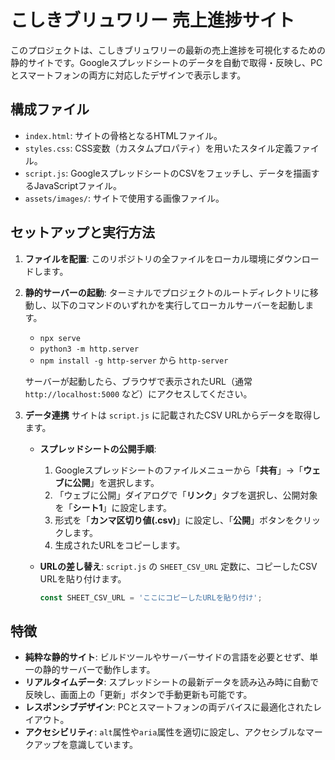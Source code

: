 # こしきブリュワリー 売上進捗サイト

このプロジェクトは、こしきブリュワリーの最新の売上進捗を可視化するための静的サイトです。Googleスプレッドシートのデータを自動で取得・反映し、PCとスマートフォンの両方に対応したデザインで表示します。

## 構成ファイル

- `index.html`: サイトの骨格となるHTMLファイル。
- `styles.css`: CSS変数（カスタムプロパティ）を用いたスタイル定義ファイル。
- `script.js`: GoogleスプレッドシートのCSVをフェッチし、データを描画するJavaScriptファイル。
- `assets/images/`: サイトで使用する画像ファイル。

## セットアップと実行方法

1.  **ファイルを配置**:
    このリポジトリの全ファイルをローカル環境にダウンロードします。

2.  **静的サーバーの起動**:
    ターミナルでプロジェクトのルートディレクトリに移動し、以下のコマンドのいずれかを実行してローカルサーバーを起動します。

    -   `npx serve`
    -   `python3 -m http.server`
    -   `npm install -g http-server` から `http-server`

    サーバーが起動したら、ブラウザで表示されたURL（通常 `http://localhost:5000` など）にアクセスしてください。

3.  **データ連携**
    サイトは `script.js` に記載されたCSV URLからデータを取得します。

    -   **スプレッドシートの公開手順**:
        1.  Googleスプレッドシートのファイルメニューから「**共有**」→「**ウェブに公開**」を選択します。
        2.  「ウェブに公開」ダイアログで「**リンク**」タブを選択し、公開対象を「**シート1**」に設定します。
        3.  形式を「**カンマ区切り値(.csv)**」に設定し、「**公開**」ボタンをクリックします。
        4.  生成されたURLをコピーします。

    -   **URLの差し替え**:
        `script.js` の `SHEET_CSV_URL` 定数に、コピーしたCSV URLを貼り付けます。
        ```javascript
        const SHEET_CSV_URL = 'ここにコピーしたURLを貼り付け';
        ```

## 特徴

-   **純粋な静的サイト**: ビルドツールやサーバーサイドの言語を必要とせず、単一の静的サーバーで動作します。
-   **リアルタイムデータ**: スプレッドシートの最新データを読み込み時に自動で反映し、画面上の「更新」ボタンで手動更新も可能です。
-   **レスポンシブデザイン**: PCとスマートフォンの両デバイスに最適化されたレイアウト。
-   **アクセシビリティ**: `alt`属性や`aria`属性を適切に設定し、アクセシブルなマークアップを意識しています。